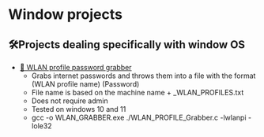 # Window projects


## 🛠️Projects dealing specifically with window OS
- [📶 WLAN profile password grabber](WLAN_PROFILE_Grabber.c)
  - Grabs internet passwords and throws them into a file with the format (WLAN profile name) (Password)
  - File name is based on the machine name + _WLAN_PROFILES.txt
  - Does not require admin
  - Tested on windows 10 and 11
  - gcc -o WLAN_GRABBER.exe ./WLAN_PROFILE_Grabber.c -lwlanpi -lole32

